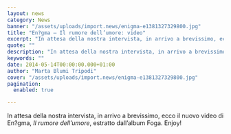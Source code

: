 ```yaml
---
layout: news
category: News
banner: "/assets/uploads/import.news/enigma-e1381327329800.jpg"
title: "En?gma – Il rumore dell’umore: video"
excerpt: "In attesa della nostra intervista, in arrivo a brevissimo, ecco il nuovo video di En?gma, Il rumore dell’umore, estratto dall’album Foga. Enjoy!  "
quote: ""
description: "In attesa della nostra intervista, in arrivo a brevissimo, ecco il nuovo video di En?gma, Il rumore dell’umore, estratto dall’album Foga. Enjoy!  "
keywords: ""
date: 2014-05-14T00:00:00.000+01:00
author: "Marta Blumi Tripodi"
cover: "/assets/uploads/import.news/enigma-e1381327329800.jpg"
pagination:
  enabled: true

---
```


[](https://hotmc.com/wp-content/uploads/2013/10/enigma-e1381327329800.jpg)

In attesa della nostra intervista, in arrivo a brevissimo, ecco il nuovo video di En?gma, _Il rumore dell’umore_, estratto dall’album Foga. Enjoy!